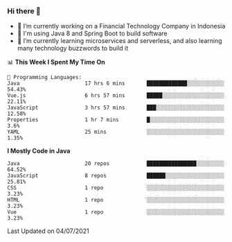 ### Hi there 👋

<!--
**mazzama/mazzama** is a ✨ _special_ ✨ repository because its `README.md` (this file) appears on your GitHub profile.

Here are some ideas to get you started:

- 🔭 I’m currently working on ...
- 🌱 I’m currently learning ...
- 👯 I’m looking to collaborate on ...
- 🤔 I’m looking for help with ...
- 💬 Ask me about ...
- 📫 How to reach me: ...
- 😄 Pronouns: ...
- ⚡ Fun fact: ...
-->

- 🔭 I’m currently working on a Financial Technology Company in Indonesia
- :gun: I'm using Java 8 and Spring Boot to build software
- 🌱 I’m currently learning microservices and serverless, and also learning many technology buzzwords to build it

<!--START_SECTION:waka-->
📊 **This Week I Spent My Time On** 

```text
💬 Programming Languages: 
Java                     17 hrs 6 mins       █████████████░░░░░░░░░░░░   54.43% 
Vue.js                   6 hrs 57 mins       █████░░░░░░░░░░░░░░░░░░░░   22.11% 
JavaScript               3 hrs 57 mins       ███░░░░░░░░░░░░░░░░░░░░░░   12.58% 
Properties               1 hr 7 mins         █░░░░░░░░░░░░░░░░░░░░░░░░   3.6% 
YAML                     25 mins             ░░░░░░░░░░░░░░░░░░░░░░░░░   1.35%

```

**I Mostly Code in Java** 

```text
Java                     20 repos            ████████████████░░░░░░░░░   64.52% 
JavaScript               8 repos             ██████░░░░░░░░░░░░░░░░░░░   25.81% 
CSS                      1 repo              ░░░░░░░░░░░░░░░░░░░░░░░░░   3.23% 
HTML                     1 repo              ░░░░░░░░░░░░░░░░░░░░░░░░░   3.23% 
Vue                      1 repo              ░░░░░░░░░░░░░░░░░░░░░░░░░   3.23%

```



 Last Updated on 04/07/2021
<!--END_SECTION:waka-->